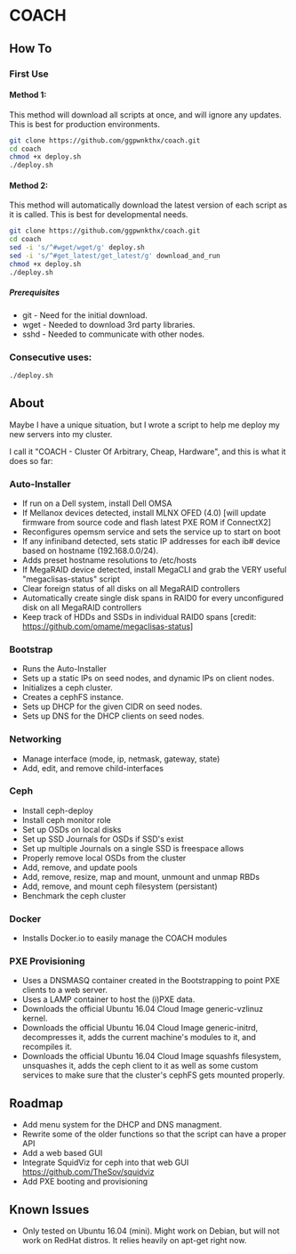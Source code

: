 # COACH
## How To
### First Use
#### Method 1:
This method will download all scripts at once, and will ignore any updates. This is best for production environments.
```bash
git clone https://github.com/ggpwnkthx/coach.git
cd coach
chmod +x deploy.sh
./deploy.sh
```
#### Method 2:
This method will automatically download the latest version of each script as it is called. This is best for developmental needs.
```bash
git clone https://github.com/ggpwnkthx/coach.git
cd coach
sed -i 's/^#wget/wget/g' deploy.sh
sed -i 's/^#get_latest/get_latest/g' download_and_run
chmod +x deploy.sh
./deploy.sh
```
##### Prerequisites
* git - Need for the initial download.
* wget - Needed to download 3rd party libraries.
* sshd - Needed to communicate with other nodes.

### Consecutive uses:
```bash
./deploy.sh
```

## About
Maybe I have a unique situation, but I wrote a script to help me deploy my new servers into my cluster.

I call it "COACH - Cluster Of Arbitrary, Cheap, Hardware", and this is what it does so far:

### Auto-Installer
* If run on a Dell system, install Dell OMSA
* If Mellanox devices detected, install MLNX OFED (4.0) [will update firmware from source code and flash latest PXE ROM if ConnectX2]
* Reconfigures opemsm service and sets the service up to start on boot
* If any infiniband detected, sets static IP addresses for each ib# device based on hostname (192.168.0.0/24).
* Adds preset hostname resolutions to /etc/hosts
* If MegaRAID device detected, install MegaCLI and grab the VERY useful "megaclisas-status" script
* Clear foreign status of all disks on all MegaRAID controllers
* Automatically create single disk spans in RAID0 for every unconfigured disk on all MegaRAID controllers
* Keep track of HDDs and SSDs in individual RAID0 spans [credit: https://github.com/omame/megaclisas-status]

### Bootstrap
* Runs the Auto-Installer
* Sets up a static IPs on seed nodes, and dynamic IPs on client nodes.
* Initializes a ceph cluster.
* Creates a cephFS instance.
* Sets up DHCP for the given CIDR on seed nodes.
* Sets up DNS for the DHCP clients on seed nodes.

### Networking
* Manage interface (mode, ip, netmask, gateway, state)
* Add, edit, and remove child-interfaces

### Ceph
* Install ceph-deploy
* Install ceph monitor role
* Set up OSDs on local disks
* Set up SSD Journals for OSDs if SSD's exist
* Set up multiple Journals on a single SSD is freespace allows
* Properly remove local OSDs from the cluster
* Add, remove, and update pools
* Add, remove, resize, map and mount, unmount and unmap RBDs
* Add, remove, and mount ceph filesystem (persistant)
* Benchmark the ceph cluster

### Docker
* Installs Docker.io to easily manage the COACH modules

### PXE Provisioning
* Uses a DNSMASQ container created in the Bootstrapping to point PXE clients to a web server.
* Uses a LAMP container to host the (i)PXE data.
* Downloads the official Ubuntu 16.04 Cloud Image generic-vzlinuz kernel.
* Downloads the official Ubuntu 16.04 Cloud Image generic-initrd, decompresses it, adds the current machine's modules to it, and recompiles it.
* Downloads the official Ubuntu 16.04 Cloud Image squashfs filesystem, unsquashes it, adds the ceph client to it as well as some custom services to make sure that the cluster's cephFS gets mounted properly.

## Roadmap
* Add menu system for the DHCP and DNS managment.
* Rewrite some of the older functions so that the script can have a proper API
* Add a web based GUI
* Integrate SquidViz for ceph into that web GUI https://github.com/TheSov/squidviz
* Add PXE booting and provisioning

## Known Issues
* Only tested on Ubuntu 16.04 (mini). Might work on Debian, but will not work on RedHat distros. It relies heavily on apt-get right now.
